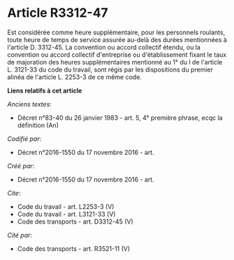 # Article R3312-47

Est considérée comme heure supplémentaire, pour les personnels roulants, toute heure de temps de service assurée au-delà des
durées mentionnées à l'article D. 3312-45. La convention ou accord collectif étendu, ou la convention ou accord collectif
d'entreprise ou d'établissement fixant le taux de majoration des heures supplémentaires mentionné au 1° du I de l'article L.
3121-33 du code du travail, sont régis par les dispositions du premier alinéa de l'article L. 2253-3 de ce même code.

**Liens relatifs à cet article**

_Anciens textes_:

  - Décret n°83-40 du 26 janvier 1983 - art. 5, 4° première phrase, ecqc la définition  (An)

_Codifié par_:

  - Décret n°2016-1550 du 17 novembre 2016 - art.

_Créé par_:

  - Décret n°2016-1550 du 17 novembre 2016 - art.

_Cite_:

  - Code du travail - art. L2253-3 (V)
  - Code du travail - art. L3121-33 (V)
  - Code des transports - art. D3312-45 (V)

_Cité par_:

  - Code des transports - art. R3521-11 (V)
